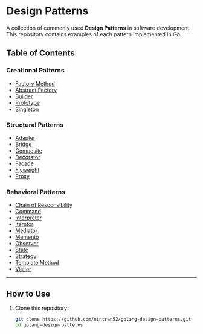 # Design Patterns

A collection of commonly used **Design Patterns** in software development. This repository contains examples of each pattern implemented in Go.

## Table of Contents

### Creational Patterns
- [Factory Method](creational-patterns/1-factory-method/README.md)
- [Abstract Factory](creational-patterns/2-abstract-factory/README.md)
- [Builder](./creational/builder/README.md)
- [Prototype](./creational/prototype/README.md)
- [Singleton](./creational/singleton/README.md)

### Structural Patterns
- [Adapter](./structural/adapter/README.md)
- [Bridge](./structural/bridge/README.md)
- [Composite](./structural/composite/README.md)
- [Decorator](./structural/decorator/README.md)
- [Facade](./structural/facade/README.md)
- [Flyweight](./structural/flyweight/README.md)
- [Proxy](./structural/proxy/README.md)

### Behavioral Patterns
- [Chain of Responsibility](./behavioral/chain-of-responsibility/README.md)
- [Command](./behavioral/command/README.md)
- [Interpreter](./behavioral/interpreter/README.md)
- [Iterator](./behavioral/iterator/README.md)
- [Mediator](./behavioral/mediator/README.md)
- [Memento](./behavioral/memento/README.md)
- [Observer](./behavioral/observer/README.md)
- [State](./behavioral/state/README.md)
- [Strategy](./behavioral/strategy/README.md)
- [Template Method](./behavioral/template-method/README.md)
- [Visitor](./behavioral/visitor/README.md)

---

## How to Use

1. Clone this repository:
   ```bash
   git clone https://github.com/nintran52/golang-design-patterns.git
   cd golang-design-patterns
